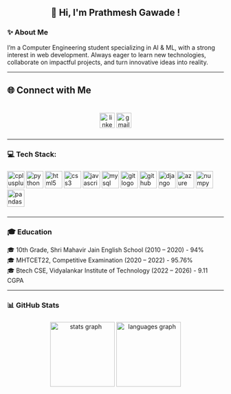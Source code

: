 <h2 align="center">👋 Hi, I'm Prathmesh Gawade !</h2>

###

<p align="left"><h3 align="left">✨ About Me</h3>I’m a Computer Engineering student specializing in AI & ML, with a strong interest in web development. Always eager to learn new technologies, collaborate on impactful projects, and turn innovative ideas into reality.</p>
<hr>


<h2 align="left">🌐 Connect with Me</h2>

###

<br clear="both">

<div align="center">
  <a href="https://www.linkedin.com/in/prathmesh-gawade-profile/"><img src="https://img.shields.io/static/v1?message=LinkedIn&logo=linkedin&label=&color=0077B5&logoColor=white&labelColor=&style=for-the-badge" 
        height="35" alt="linkedin logo"  /></a>
  <img src="https://img.shields.io/static/v1?message=prathmeshgawade.dev@gmail.com&logo=gmail&label=Gmail&color=D14836&logoColor=white&labelColor=&style=for-the-badge" height="35" alt="gmail logo"  />
</div>

###
<hr>
<h3 align="left">💻 Tech Stack:</h3>

###

<div align="left">
  <img src="https://cdn.jsdelivr.net/gh/devicons/devicon/icons/cplusplus/cplusplus-original.svg" style="height:40px;" alt="cplusplus logo" />
  <img src="https://cdn.jsdelivr.net/gh/devicons/devicon/icons/python/python-original.svg" style="height:40px;" alt="python logo" />
  <img src="https://cdn.jsdelivr.net/gh/devicons/devicon/icons/html5/html5-original.svg" style="height:40px;" alt="html5 logo" />
  <img src="https://cdn.jsdelivr.net/gh/devicons/devicon/icons/css3/css3-original.svg" style="height:40px;" alt="css3 logo" />
  <img src="https://cdn.jsdelivr.net/gh/devicons/devicon/icons/javascript/javascript-original.svg" style="height:40px;" alt="javascript logo" />
  <img src="https://cdn.jsdelivr.net/gh/devicons/devicon/icons/mysql/mysql-original.svg" style="height:40px;" alt="mysql logo" />
  <img src="https://cdn.jsdelivr.net/gh/devicons/devicon/icons/git/git-original.svg" style="height:40px;" alt="git logo" />
  <img src="https://cdn.jsdelivr.net/gh/devicons/devicon/icons/github/github-original.svg" style="height:40px;" alt="github logo" />
  <img src="https://cdn.jsdelivr.net/gh/devicons/devicon/icons/django/django-plain.svg" style="height:40px;" alt="django logo" />
  <img src="https://cdn.jsdelivr.net/gh/devicons/devicon/icons/azure/azure-original.svg" style="height:40px;" alt="azure logo" />
  <img src="https://cdn.jsdelivr.net/gh/devicons/devicon/icons/numpy/numpy-original.svg" style="height:40px;" alt="numpy logo" />
  <img src="https://cdn.jsdelivr.net/gh/devicons/devicon/icons/pandas/pandas-original.svg" style="height:40px;" alt="pandas logo" />
</div>

###
<hr>
<p align="left"><h3 align="left">🎓 Education</h3>🎓 10th Grade, Shri Mahavir Jain English School (2010 – 2020) - 94% <br>🎓 MHTCET22, Competitive Examination (2020 – 2022) - 95.76% <br>🎓 Btech CSE, Vidyalankar Institute of Technology (2022 – 2026) - 9.11 CGPA</p>
<hr>



<p align="left"><h3 align="left">📊 GitHub Stats</h3></p>


###
<div align="center">
  <img src="https://github-readme-stats.vercel.app/api?username=PrathmeshGawade19&hide_title=false&hide_rank=false&show_icons=true&include_all_commits=true&count_private=true&disable_animations=false&theme=dracula&locale=en&hide_border=false&order=1" height="150" alt="stats graph"  />
  <img src="https://github-readme-stats.vercel.app/api/top-langs?username=PrathmeshGawade19&locale=en&hide_title=false&layout=compact&card_width=320&langs_count=5&theme=dracula&hide_border=false&order=2" height="150" alt="languages graph"  />
<div align="center">
